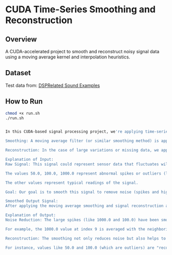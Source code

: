 # CUDA Time-Series Smoothing and Reconstruction

## Overview
A CUDA-accelerated project to smooth and reconstruct noisy signal data using a moving average kernel and interpolation heuristics.

## Dataset
Test data from: [DSPRelated Sound Examples](https://www.dsprelated.com/freebooks/pasp/Sound_Examples.html)

## How to Run

```bash
chmod +x run.sh
./run.sh


In this CUDA-based signal processing project, we're applying time-series smoothing and signal reconstruction to noisy signal data. The process involves:

Smoothing: A moving average filter (or similar smoothing method) is applied to a signal to reduce noise and smooth out abrupt variations.

Reconstruction: In the case of large variations or missing data, we apply an interpolation method to fill in the gaps and ensure the reconstructed signal follows a more consistent pattern.

Explanation of Input:
Raw Signal: This signal could represent sensor data that fluctuates wildly. For instance:

The values 50.0, 100.0, 1000.0 represent abnormal spikes or outliers (likely noise).

The other values represent typical readings of the signal.

Goal: Our goal is to smooth this signal to remove noise (spikes and high variations) while preserving the main trend of the signal.

Smoothed Output Signal:
After applying the moving average smoothing and signal reconstruction algorithm, we expect to see the high spikes (like the 1000.0 and 100.0) reduced and more consistent values throughout.

Explanation of Output:
Noise Reduction: The large spikes (like 1000.0 and 100.0) have been smoothed out. The algorithm has averaged the surrounding values to reduce the impact of sudden changes in the data.

For example, the 1000.0 value at index 9 is averaged with the neighboring values (like 5.0 and 6.0) to produce a more reasonable value of 5.83.

Reconstruction: The smoothing not only reduces noise but also helps to "fill in" gaps where the signal might have been missing or irregular (such as around the spikes). The reconstructed signal is more consistent and follows the general trend of the original signal.

For instance, values like 50.0 and 100.0 (which are outliers) are "reconstructed" as smoother values (12.67, 31.33, etc.).
